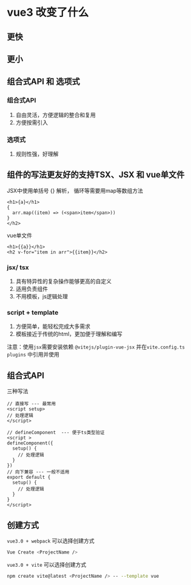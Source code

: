 # vue3 改变了什么
## 更快

## 更小

## 组合式API 和 选项式
### 组合式API
1. 自由灵活，方便逻辑的整合和复用
2. 方便按需引入

### 选项式
1. 规则性强，好理解

## 组件的写法更友好的支持TSX、JSX 和 vue单文件
JSX中使用单括号 {} 解析， 循环等需要用map等数组方法
```
<h1>{a}</h1>
{
  arr.map((item) => (<span>item</span>))
}
</h2>  
```
vue单文件
```
<h1>{{a}}</h1>
<h2 v-for="item in arr">{{item}}</h2>
```
### jsx/ tsx
1. 具有特异性的复杂操作能够更高的自定义
2. 适用负责组件
3. 不用模板，js逻辑处理

### script + template
1. 方便简单，能轻松完成大多需求
2. 模板接近于传统的html，更加便于理解和编写

注意：使用`jsx`需要安装依赖 `@vitejs/plugin-vue-jsx` 并在`vite.config.ts` `plugins` 中引用并使用

## 组合式API
三种写法
```
// 直接写 --- 最常用
<script setup>
// 处理逻辑
</script>  

// defineComponent  --- 便于ts类型验证
<script >
defineComponent({
  setup() {
    // 处理逻辑
  }
})
// 向下兼容 --- 一般不适用
export default {
  setup() {
    // 处理逻辑
  }
}
</script>  
```
## 创建方式
`vue3.0 + webpack`  可以选择创建方式
``` bash
Vue Create <ProjectName /> 
```

`vue3.0 + vite`  可以选择创建方式
``` bash
npm create vite@latest <ProjectName /> -- --template vue
```
